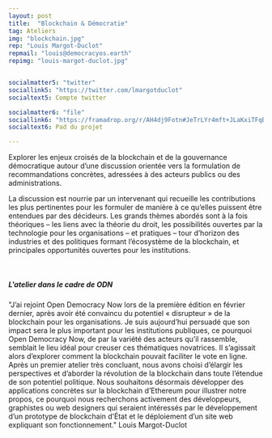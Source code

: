 ```yaml
---
layout: post
title:  "Blockchain & Démocratie"
tag: Ateliers
img: "blockchain.jpg"
rep: "Louis Margot-Duclot"
repmail: "louis@democracyos.earth"
repimg: "louis-margot-duclot.jpg"


socialmatter5: "twitter"
sociallink5: "https://twitter.com/lmargotduclot"
socialtext5: Compte twitter

socialmatter6: "file"
sociallink6: "https://framadrop.org/r/AH4dj9Fotn#JeTrLYr4mft+JLaKxiTFqBvuKtu+EKZmKmDB7FQj3rA="
socialtext6: Pad du projet

---
```


Explorer les enjeux croisés de la blockchain et de la gouvernance démocratique autour d’une discussion orientée vers la formulation de recommandations concrètes, adressées à des acteurs publics ou des administrations.

La discussion est nourrie par un intervenant qui recueille les contributions les plus pertinentes pour les formuler de manière à ce qu’elles puissent être entendues par des décideurs. Les grands thèmes abordés sont à la fois théoriques – les liens avec la théorie du droit, les possibilités ouvertes par la technologie pour les organisations – et pratiques – tour d’horizon des industries et des politiques formant l’écosystème de la blockchain, et principales opportunités ouvertes pour les institutions.

<br>

##### L'atelier dans le cadre de ODN

"J’ai rejoint Open Democracy Now lors de la première édition en février dernier, après avoir été convaincu du potentiel « disrupteur » de la blockchain pour les organisations. Je suis aujourd’hui persuadé que son impact sera le plus important pour les institutions publiques, ce pourquoi Open Democracy Now, de par la variété des acteurs qu’il rassemble, semblait le lieu idéal pour creuser ces thématiques novatrices. Il s’agissait alors d’explorer comment la blockchain pouvait faciliter le vote en ligne. Après un premier atelier très concluant, nous avons choisi d’élargir les perspectives et d’aborder la révolution de la blockchain dans toute l’étendue de son potentiel politique. Nous souhaitons désormais développer des applications concrètes sur la blockchain d’Ethereum pour illustrer notre propos, ce pourquoi nous recherchons activement des développeurs, graphistes ou web designers qui seraient intéressés par le développement d’un prototype de blockchain d’État et le déploiement d’un site web expliquant son fonctionnement."
Louis Margot-Duclot
